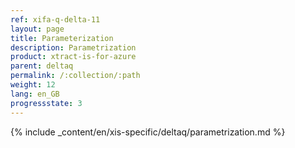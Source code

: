 ```yaml
---
ref: xifa-q-delta-11
layout: page
title: Parameterization
description: Parametrization
product: xtract-is-for-azure
parent: deltaq
permalink: /:collection/:path
weight: 12
lang: en_GB
progressstate: 3
---
```

{% include _content/en/xis-specific/deltaq/parametrization.md  %}

